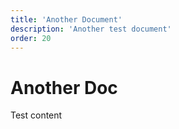 ```yaml
---
title: 'Another Document'
description: 'Another test document'
order: 20
---
```


# Another Doc

Test content
